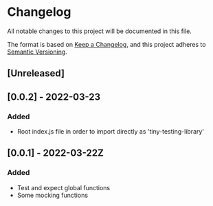 # Changelog

All notable changes to this project will be documented in this file.

The format is based on [Keep a Changelog](https://keepachangelog.com/en/1.0.0/),
and this project adheres to [Semantic Versioning](https://semver.org/spec/v2.0.0.html).

## [Unreleased]

## [0.0.2] - 2022-03-23

### Added

- Root index.js file in order to import directly as 'tiny-testing-library'

## [0.0.1] - 2022-03-22Z

### Added

- Test and expect global functions
- Some mocking functions
